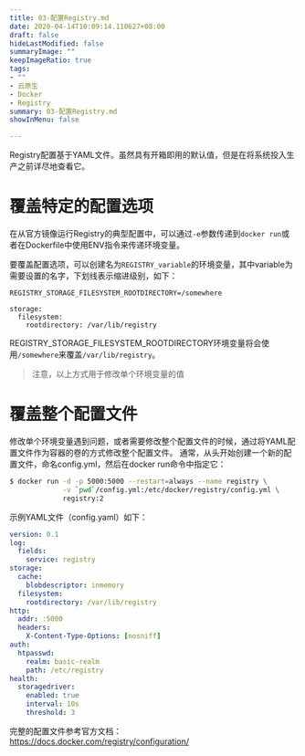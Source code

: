 ```yaml
---
title: 03-配置Registry.md
date: 2020-04-14T10:09:14.110627+08:00
draft: false
hideLastModified: false
summaryImage: ""
keepImageRatio: true
tags:
- ""
- 云原生
- Docker
- Registry
summary: 03-配置Registry.md
showInMenu: false

---
```


Registry配置基于YAML文件。虽然具有开箱即用的默认值，但是在将系统投入生产之前详尽地查看它。

# 覆盖特定的配置选项
在从官方镜像运行Registry的典型配置中，可以通过`-e`参数传递到`docker run`或者在Dockerfile中使用ENV指令来传递环境变量。

要覆盖配置选项，可以创建名为`REGISTRY_variable`的环境变量，其中variable为需要设置的名字，下划线表示缩进级别，如下：
```
REGISTRY_STORAGE_FILESYSTEM_ROOTDIRECTORY=/somewhere

storage:
  filesystem:
    rootdirectory: /var/lib/registry
```
REGISTRY_STORAGE_FILESYSTEM_ROOTDIRECTORY环境变量将会使用`/somewhere`来覆盖`/var/lib/registry`。

> 注意，以上方式用于修改单个环境变量的值

# 覆盖整个配置文件
修改单个环境变量遇到问题，或者需要修改整个配置文件的时候，通过将YAML配置文件作为容器的卷的方式修改整个配置文件。
通常，从头开始创建一个新的配置文件，命名config.yml，然后在docker run命令中指定它：
```bash
$ docker run -d -p 5000:5000 --restart=always --name registry \
             -v `pwd`/config.yml:/etc/docker/registry/config.yml \
             registry:2
```
示例YAML文件（config.yaml）如下：
```yaml
version: 0.1
log:
  fields:
    service: registry
storage:
  cache:
    blobdescriptor: inmemory
  filesystem:
    rootdirectory: /var/lib/registry
http:
  addr: :5000
  headers:
    X-Content-Type-Options: [nosniff]
auth:
  htpasswd:
    realm: basic-realm
    path: /etc/registry
health:
  storagedriver:
    enabled: true
    interval: 10s
    threshold: 3
```

完整的配置文件参考官方文档：https://docs.docker.com/registry/configuration/
